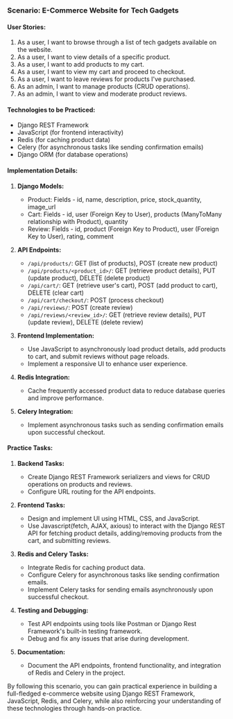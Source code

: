 ### Scenario: E-Commerce Website for Tech Gadgets

#### User Stories:
1. As a user, I want to browse through a list of tech gadgets available on the website.
2. As a user, I want to view details of a specific product.
3. As a user, I want to add products to my cart.
4. As a user, I want to view my cart and proceed to checkout.
5. As a user, I want to leave reviews for products I've purchased.
6. As an admin, I want to manage products (CRUD operations).
7. As an admin, I want to view and moderate product reviews.

#### Technologies to be Practiced:
- Django REST Framework
- JavaScript (for frontend interactivity)
- Redis (for caching product data)
- Celery (for asynchronous tasks like sending confirmation emails)
- Django ORM (for database operations)

#### Implementation Details:

1. **Django Models:**
   - Product: Fields - id, name, description, price, stock_quantity, image_url
   - Cart: Fields - id, user (Foreign Key to User), products (ManyToMany relationship with Product), quantity
   - Review: Fields - id, product (Foreign Key to Product), user (Foreign Key to User), rating, comment

2. **API Endpoints:**
   - `/api/products/`: GET (list of products), POST (create new product)
   - `/api/products/<product_id>/`: GET (retrieve product details), PUT (update product), DELETE (delete product)
   - `/api/cart/`: GET (retrieve user's cart), POST (add product to cart), DELETE (clear cart)
   - `/api/cart/checkout/`: POST (process checkout)
   - `/api/reviews/`: POST (create review)
   - `/api/reviews/<review_id>/`: GET (retrieve review details), PUT (update review), DELETE (delete review)

3. **Frontend Implementation:**
   - Use JavaScript to asynchronously load product details, add products to cart, and submit reviews without page reloads.
   - Implement a responsive UI to enhance user experience.

4. **Redis Integration:**
   - Cache frequently accessed product data to reduce database queries and improve performance.

5. **Celery Integration:**
   - Implement asynchronous tasks such as sending confirmation emails upon successful checkout.

#### Practice Tasks:

1. **Backend Tasks:**
   - Create Django REST Framework serializers and views for CRUD operations on products and reviews.
   - Configure URL routing for the API endpoints.

2. **Frontend Tasks:**
   - Design and implement UI using HTML, CSS, and JavaScript.
   - Use Javascript(fetch, AJAX, axious) to interact with the Django REST API for fetching product details, adding/removing products from the cart, and submitting reviews.

3. **Redis and Celery Tasks:**
   - Integrate Redis for caching product data.
   - Configure Celery for asynchronous tasks like sending confirmation emails.
   - Implement Celery tasks for sending emails asynchronously upon successful checkout.

4. **Testing and Debugging:**
   - Test API endpoints using tools like Postman or Django Rest Framework's built-in testing framework.
   - Debug and fix any issues that arise during development.

5. **Documentation:**
   - Document the API endpoints, frontend functionality, and integration of Redis and Celery in the project.

By following this scenario, you can gain practical experience in building a full-fledged e-commerce website using Django REST Framework, JavaScript, Redis, and Celery, while also reinforcing your understanding of these technologies through hands-on practice.
